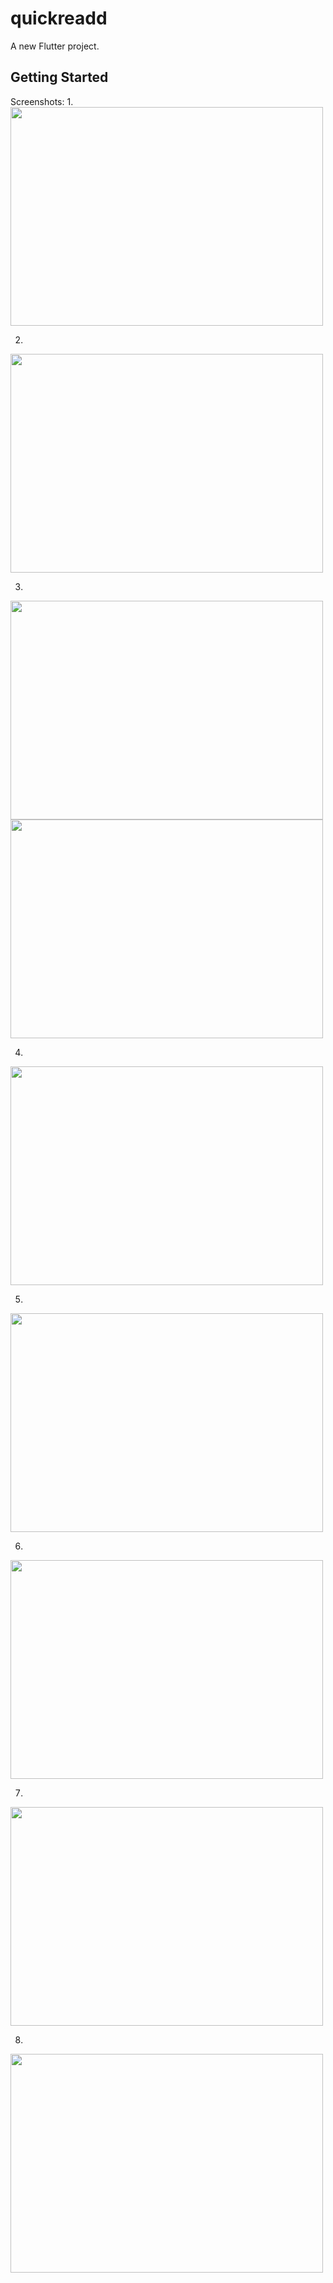 # quickreadd

A new Flutter project.

## Getting Started

Screenshots:
1. 
<img src="https://github.com/user-attachments/assets/55dd7df4-5c80-40f0-8d5e-08eb8a29db84" width="500" height="350" />

2. 
<img src="https://github.com/user-attachments/assets/38918609-6e99-410f-96ce-6c93ef0155b2" width="500" height="350" />

3. 
<img src="https://github.com/user-attachments/assets/f2f0602a-39f5-4533-8c01-a5b5415421c9" width="500" height="350" />
<img src="https://github.com/user-attachments/assets/78bc7c21-f63f-4bc7-a2ce-bcbb20fcdec2" width="500" height="350" />

4. 
<img src="https://github.com/user-attachments/assets/b2a3bfaa-3daf-482c-8533-2e29f3aebf9e" width="500" height="350" />

5. 
<img src="https://github.com/user-attachments/assets/5cdb7c54-7d00-4a8b-aa8c-bba4417b0245" width="500" height="350" />

6. 
<img src="https://github.com/user-attachments/assets/3f6f89c5-545a-4cb4-a99f-220082d17e85" width="500" height="350" />

7. 
<img src="https://github.com/user-attachments/assets/55d9a88d-6796-4fd0-8d3c-7209355f563c" width="500" height="350" />

8. 
<img src="https://github.com/user-attachments/assets/9397bec6-d6ea-444b-85f6-791d8249b6b6" width="500" height="350" />


